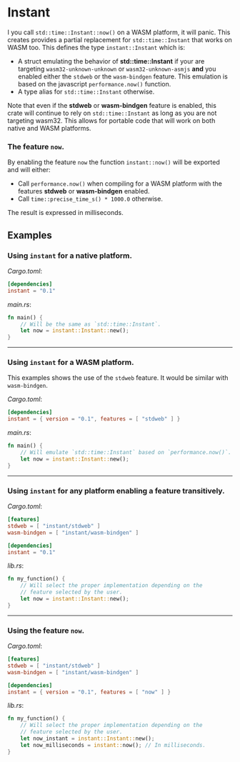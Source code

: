 # Instant

I you call `std::time::Instant::now()` on a WASM platform, it will panic. This creates provides a partial
replacement for `std::time::Instant` that works on WASM too. This defines the type `instant::Instant` which is:

* A struct emulating the behavior of **std::time::Instant** if your are targeting `wasm32-unknown-unknown` or `wasm32-unknown-asmjs`
**and** you enabled either the `stdweb` or the `wasm-bindgen` feature. This emulation is based on the javascript `performance.now()` function.
* A type alias for `std::time::Instant` otherwise.



Note that even if the **stdweb** or **wasm-bindgen** feature is enabled, this crate will continue to rely on `std::time::Instant`
as long as you are not targeting wasm32. This allows for portable code that will work on both native and WASM platforms.

### The feature `now`.
By enabling the feature `now` the function `instant::now()` will be exported and will either:

* Call `performance.now()` when compiling for a WASM platform with the features **stdweb** or **wasm-bindgen** enabled.
* Call `time::precise_time_s() * 1000.0` otherwise.

The result is expressed in milliseconds.

## Examples
### Using `instant` for a native platform.
_Cargo.toml_:
```toml
[dependencies]
instant = "0.1"
```

_main.rs_:
```rust
fn main() {
    // Will be the same as `std::time::Instant`.
    let now = instant::Instant::new();
}
```

-----

### Using `instant` for a WASM platform.
This examples shows the use of the `stdweb` feature. It would be similar with `wasm-bindgen`.

_Cargo.toml_:
```toml
[dependencies]
instant = { version = "0.1", features = [ "stdweb" ] }
```

_main.rs_:
```rust
fn main() {
    // Will emulate `std::time::Instant` based on `performance.now()`.
    let now = instant::Instant::new();
}
```

-----

### Using `instant` for any platform enabling a feature transitively.
_Cargo.toml_:
```toml
[features]
stdweb = [ "instant/stdweb" ]
wasm-bindgen = [ "instant/wasm-bindgen" ]

[dependencies]
instant = "0.1"
```

_lib.rs_:
```rust
fn my_function() {
    // Will select the proper implementation depending on the
    // feature selected by the user.
    let now = instant::Instant::new();
}
```

-----

### Using the feature `now`.
_Cargo.toml_:
```toml
[features]
stdweb = [ "instant/stdweb" ]
wasm-bindgen = [ "instant/wasm-bindgen" ]

[dependencies]
instant = { version = "0.1", features = [ "now" ] }
```

_lib.rs_:
```rust
fn my_function() {
    // Will select the proper implementation depending on the
    // feature selected by the user.
    let now_instant = instant::Instant::new();
    let now_milliseconds = instant::now(); // In milliseconds.
}
```
